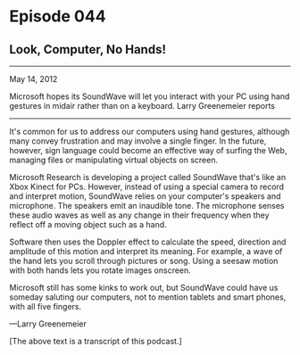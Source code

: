 # Episode 044

## Look, Computer, No Hands!

---

May 14, 2012

Microsoft hopes its SoundWave will let you interact with your PC using hand gestures in midair rather than on a keyboard. Larry Greenemeier reports

---

It's common for us to address our computers using hand gestures, although many convey frustration and may involve a single finger. In the future, however, sign language could become an effective way of surfing the Web, managing files or manipulating virtual objects on screen.

Microsoft Research is developing a project called SoundWave that's like an Xbox Kinect for PCs. However, instead of using a special camera to record and interpret motion, SoundWave relies on your computer's speakers and microphone. The speakers emit an inaudible tone. The microphone senses these audio waves as well as any change in their frequency when they reflect off a moving object such as a hand.

Software then uses the Doppler effect to calculate the speed, direction and amplitude of this motion and interpret its meaning. For example, a wave of the hand lets you scroll through pictures or song. Using a seesaw motion with both hands lets you rotate images onscreen.

Microsoft still has some kinks to work out, but SoundWave could have us someday saluting our computers, not to mention tablets and smart phones, with all five fingers.

—Larry Greenemeier

[The above text is a transcript of this podcast.]

